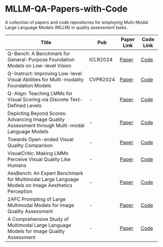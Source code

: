 # MLLM-QA-Papers-with-Code

A collection of papers and code repositories for employing Multi-Modal Large Language Models (MLLM) in quality assessment tasks.

| Title | Pub | Paper Link | Code Link |
|-------|------------|------------|-----------|
| Q-Bench: A Benchmark for General-Purpose Foundation Models on Low-level Vision | ICLR2024 | [Paper](https://arxiv.org/pdf/2309.14181.pdf) | [Code](https://github.com/Q-Future/Q-Bench) |
| Q-Instruct: Improving Low-level Visual Abilities for Multi-modality Foundation Models | CVPR2024 | [Paper](https://arxiv.org/pdf/2309.14181.pdf) | [Code](https://arxiv.org/pdf/2311.06783.pdf) |
| Q-Align: Teaching LMMs for Visual Scoring via Discrete Text-Defined Levels | - | [Paper](https://arxiv.org/pdf/2312.17090.pdf) | [Code](https://github.com/Q-Future/Q-Align) |
| Depicting Beyond Scores: Advancing Image Quality Assessment through Multi-modal Language Models | - | [Paper](https://arxiv.org/pdf/2312.08962.pdf) | [Code](https://depictqa.github.io/) |
| Towards Open-ended Visual Quality Comparison | - | [Paper](https://arxiv.org/abs/2402.16641) | [Code](https://github.com/Q-Future/Co-Instruct) |
| VisualCritic: Making LMMs Perceive Visual Quality Like Humans | - | [Paper](https://arxiv.org/pdf/2403.12806v1.pdf) | [Code](#) |
| AesBench: An Expert Benchmark for Multimodal Large Language Models on Image Aesthetics Perception | - | [Paper](https://arxiv.org/pdf/2401.08276.pdf) | [Code](https://github.com/yipoh/AesBench) |
| 2AFC Prompting of Large Multimodal Models for Image Quality Assessment | - | [Paper](https://arxiv.org/abs/2402.01162) | [Code](https://github.com/h4nwei/2AFC-LMMs) |
| A Comprehensive Study of Multimodal Large Language Models for Image Quality Assessment | - | [Paper](https://arxiv.org/abs/2403.10854) | [Code]() |

